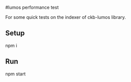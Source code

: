 #lumos performance test

For some quick tests on the indexer of ckb-lumos library.

## Setup
npm i

## Run
npm start